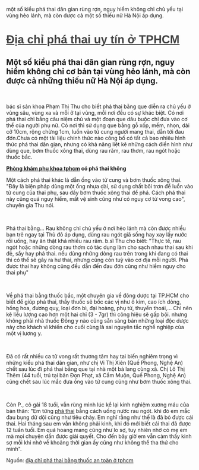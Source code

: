<p>một số kiểu phá thai dân gian rùng rợn, nguy hiểm không chỉ chủ yếu tại vùng hẻo lánh, mà còn được cả một số thiếu nữ Hà Nội áp dụng.</p>

<div>
<h1><a href="http://phongkhamdaidong.vn/dia-chi-pha-thai-bang-thuoc-an-toan-o-dau-tai-tphcm-15.html"><span style="color:#434343; font-family:arial,sans,sans-serif; font-size:110%">Địa chỉ phá thai uy tín ở TPHCM</span></a></h1>

<h2>Một số kiểu phá thai dân gian rùng rợn, nguy hiểm không chỉ cơ bản tại vùng hẻo lánh, mà còn được cả những thiếu nữ Hà Nội áp dụng.</h2>

<p style="text-align:center">&nbsp;</p>
bác sĩ sản khoa Phạm Thị Thu cho biết phá thai bằng que diễn ra chủ yếu ở vùng sâu, vùng xa và mỗi ở tại vùng, mỗi nơi đều có sự khác biệt. Có nơi phá thai chỉ bằng câu niệm chú và một đoạn que dâu buộc chỉ đưa vào cơ thể của người phụ nữ. Có nơi thì sử dụng que bằng gỗ xốp, mềm, nhọn, dài cỡ 10cm, rộng chừng 1cm, luồn vào tử cung người mang thai, dẫn tới đau đớn.Chưa có một tài liệu chính thức nào công bố có tất cả bao nhiêu hình thức phá thai dân gian, nhưng có khả năng liệt kê những cách điển hình như dùng que, bơm thuốc xông thai, dùng rau răm, rau thơm, rau ngót hoặc thuốc bắc.

<p><strong><a href="http://phongkhamdaidong.vn/dia-chi-phong-kham-phu-khoa-uy-tin-tai-tphcm-7.html">Phòng khám phụ khoa tphcm</a> có phá thai không</strong></p>
Một cách phá thai khác là dẫn ống vào tử cung và bơm thuốc xông thai. &quot;Đây là biện pháp dùng một ống nhựa dài, sử dụng chất bôi trơn để luồn vào tử cung của thai phụ, sau đấy bơm thuốc xông thai để phá. Cách phá thai này cũng quá nguy hiểm, mất vệ sinh cũng như có nguy cơ tử vong cao&quot;, chuyên gia Thu nói.

<p>&nbsp;</p>
Phá thai bằng... Rau không chỉ chủ yếu ở nơi hẻo lánh mà còn được nhiều bạn trẻ ngay tại Thủ đô áp dụng, dùng rau ngót giã sống hay xay lấy nước rồi uống, hay ăn thật khá nhiều rau răm. b.sĩ Thu cho biết: &quot;Thực tế, rau ngót hoặc những dòng rau thơm có tác dụng làm cho sạch nhau thai sau khi đẻ, sẩy hay phá thai. nếu dùng những dòng rau trên trong khi đang có thai thì có thể sẽ gây ra hư thai, nhưng cũng còn tuỳ vào cơ địa mỗi người. Phá được thai hay không cũng đều dẫn đến đau đớn cũng như hiểm nguy cho thai phụ&quot;

<p>&nbsp;</p>
Về phá thai bằng thuốc bắc, một chuyên gia về đông dược tại TP.HCM cho biết để giúp phá thai, thầy thuốc sẽ bốc các vị như ô kim, cao ích dòng, hồng hoa, đương quy, loại đơn bì, đại hoàng, phụ tử, thuyền thoái,... Chỉ nên kê liều lượng cao hơn một hai chỉ (3 - 7gr) thì công hiệu sẽ gấp bội. nhưng không phải nhà thuốc Đông y nào cũng sẵn sàng bán những loại độc dược này cho khách vì khiến cho cuối cùng là sai nguyên tắc nghề nghiệp của một vị lương y.

<p>&nbsp;</p>
Đã có rất nhiều ca tử vong rất thương tâm hay tai biến nghiêm trọng vì những kiểu phá thai dân gian, như chị Vi Thị Xiên (Quế Phong, Nghệ An) chết sau lúc đi phá thai bằng que tại nhà một bà lang cùng xã. Chị Lô Thị Thêm (44 tuổi, trú tại bản Đọn Phạt, xã Cắm Muộn, Quế Phong, Nghệ An) cũng chết sau lúc mắc đưa ống vào tử cung cũng như bơm thuốc xông thai.

<p>&nbsp;</p>
Còn P., cô gái 18 tuổi, vẫn rùng mình lúc kể lại kinh nghiệm xương máu của bản thân: &quot;Em từng <a href="http://spnbabble.sitepronews.com/notice/7314569">phá thai</a> bằng cách uống nước rau ngót. khi đó em mắc đau bụng dữ dội cũng như tiêu chảy. Em nghĩ rằng như thế là đã bỏ được cái thai. Hai tháng sau em vẫn không phải kinh, khi đó mới biết cái thai đã được 12 tuần tuổi. Em quá hoang mang cũng như lo sợ, tuy nhiên nhờ có mẹ em mà mọi chuyện dần được giải quyết. Cho đến bây giờ em vẫn cảm thấy kinh sợ mỗi khi nhớ về khoảng thời gian ấy cũng như không thể tha thứ cho mình&quot;.

<p>Nguồn: <a href="http://phongkhamdaidong.vn/dia-chi-pha-thai-bang-thuoc-an-toan-o-dau-tai-tphcm-15.html">địa chỉ phá thai bằng thuốc an toàn ở tphcm</a></p>
</div>
